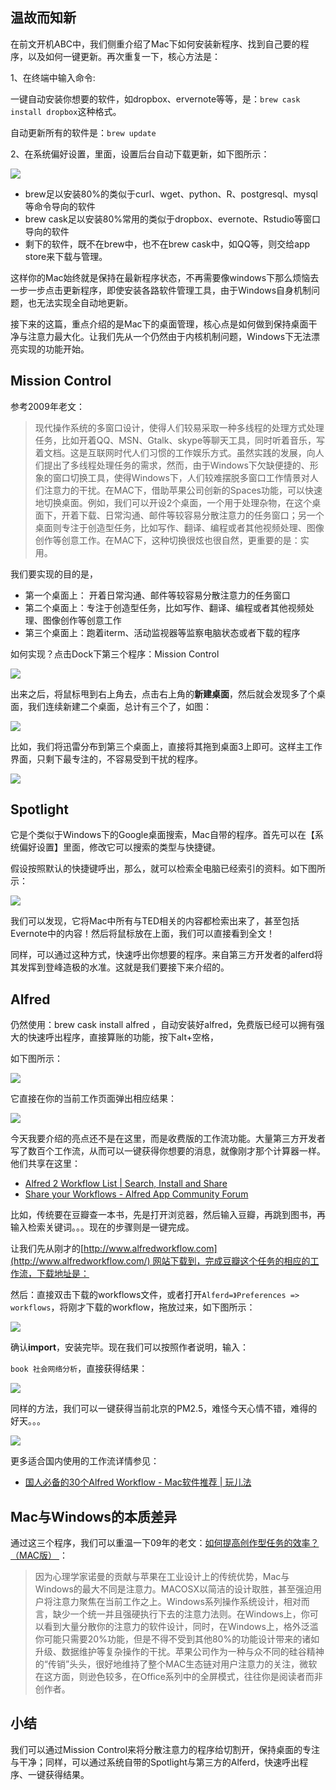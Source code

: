 ## 温故而知新

在前文开机ABC中，我们侧重介绍了Mac下如何安装新程序、找到自己要的程序，以及如何一键更新。再次重复一下，核心方法是：

1、在终端中输入命令:

一键自动安装你想要的软件，如dropbox、ervernote等等，是：`brew cask install dropbox`这种格式。

自动更新所有的软件是：`brew update`

2、在系统偏好设置，里面，设置后台自动下载更新，如下图所示：

![](http://7q5cfr.com1.z0.glb.clouddn.com/@/mac/m2-1.png)

  * brew足以安装80%的类似于curl、wget、python、R、postgresql、mysql等命令导向的软件
  * brew cask足以安装80%常用的类似于dropbox、evernote、Rstudio等窗口导向的软件
  * 剩下的软件，既不在brew中，也不在brew cask中，如QQ等，则交给app store来下载与管理。

这样你的Mac始终就是保持在最新程序状态，不再需要像windows下那么烦恼去一步一步点击更新程序，即使安装各路软件管理工具，由于Windows自身机制问题，也无法实现全自动地更新。

接下来的这篇，重点介绍的是Mac下的桌面管理，核心点是如何做到保持桌面干净与注意力最大化。让我们先从一个仍然由于内核机制问题，Windows下无法漂亮实现的功能开始。

## Mission Control

参考2009年老文：

> 现代操作系统的多窗口设计，使得人们较易采取一种多线程的处理方式处理任务，比如开着QQ、MSN、Gtalk、skype等聊天工具，同时听着音乐，写着文档。这是互联网时代人们习惯的工作娱乐方式。虽然实践的发展，向人们提出了多线程处理任务的需求，然而，由于Windows下欠缺便捷的、形象的窗口切换工具，使得Windows下，人们较难摆脱多窗口工作情景对人们注意力的干扰。在MAC下，借助苹果公司创新的Spaces功能，可以快速地切换桌面。例如，我们可以开设2个桌面，一个用于处理杂物，在这个桌面下，开着下载、日常沟通、邮件等较容易分散注意力的任务窗口；另一个桌面则专注于创造型任务，比如写作、翻译、编程或者其他视频处理、图像创作等创意工作。在MAC下，这种切换很炫也很自然，更重要的是：实用。

我们要实现的目的是，

  * 第一个桌面上： 开着日常沟通、邮件等较容易分散注意力的任务窗口
  * 第二个桌面上：专注于创造型任务，比如写作、翻译、编程或者其他视频处理、图像创作等创意工作
  * 第三个桌面上：跑着iterm、活动监视器等监察电脑状态或者下载的程序

如何实现？点击Dock下第三个程序：Mission Control

![](http://7q5cfr.com1.z0.glb.clouddn.com/@/mac/m2-2.png)

出来之后，将鼠标甩到右上角去，点击右上角的**新建桌面**，然后就会发现多了个桌面，我们连续新建二个桌面，总计有三个了，如图：

![](http://7q5cfr.com1.z0.glb.clouddn.com/@/mac/m2-3.png)

比如，我们将迅雷分布到第三个桌面上，直接将其拖到桌面3上即可。这样主工作界面，只剩下最专注的，不容易受到干扰的程序。

![](http://7q5cfr.com1.z0.glb.clouddn.com/@/mac/m2-4.png)

## Spotlight

它是个类似于Windows下的Google桌面搜索，Mac自带的程序。首先可以在【系统偏好设置】里面，修改它可以搜索的类型与快捷键。

假设按照默认的快捷键呼出，那么，就可以检索全电脑已经索引的资料。如下图所示：

![](http://7q5cfr.com1.z0.glb.clouddn.com/@/mac/m2-5.png)

我们可以发现，它将Mac中所有与TED相关的内容都检索出来了，甚至包括Evernote中的内容！然后将鼠标放在上面，我们可以直接看到全文！

同样，可以通过这种方式，快速呼出你想要的程序。来自第三方开发者的alferd将其发挥到登峰造极的水准。这就是我们要接下来介绍的。

## Alfred

仍然使用：brew cask install alfred ，自动安装好alfred，免费版已经可以拥有强大的快速呼出程序，直接算账的功能，按下alt+空格，

如下图所示：

![](http://7q5cfr.com1.z0.glb.clouddn.com/@/mac/m2-6.png)

它直接在你的当前工作页面弹出相应结果：

![](http://7q5cfr.com1.z0.glb.clouddn.com/@/mac/m2-7.png)

今天我要介绍的亮点还不是在这里，而是收费版的工作流功能。大量第三方开发者写了数百个工作流，从而可以一键获得你想要的消息，就像刚才那个计算器一样。他们共享在这里：

  * [Alfred 2 Workflow List | Search, Install and Share](http://www.alfredworkflow.com/)
  * [Share your Workflows - Alfred App Community Forum](http://www.alfredforum.com/forum/3-share-your-workflows/)

比如，传统要在豆瓣查一本书，先是打开浏览器，然后输入豆瓣，再跳到图书，再输入检索关键词。。。现在的步骤则是一键完成。

让我们先从刚才的[http://www.alfredworkflow.com](http://www.alfredworkflow.com/) 网站下载到，完成豆瓣这个任务的相应的工作流，下载地址是：

然后：直接双击下载的workflows文件，或者打开`Alferd=》Preferences => workflows`，将刚才下载的workflow，拖放过来，如下图所示：

![](http://7q5cfr.com1.z0.glb.clouddn.com/@/mac/m2-8.png)

确认**import**，安装完毕。现在我们可以按照作者说明，输入：

`book 社会网络分析`，直接获得结果：

![](http://7q5cfr.com1.z0.glb.clouddn.com/@/mac/m2-9.png)

同样的方法，我们可以一键获得当前北京的PM2.5，难怪今天心情不错，难得的好天。。。

![](http://7q5cfr.com1.z0.glb.clouddn.com/@/mac/m2-10.png)

更多适合国内使用的工作流详情参见：

  * [国人必备的30个Alfred Workflow - Mac软件推荐 | 玩儿法](http://www.waerfa.com/alfred-workflow)

## Mac与Windows的本质差异

通过这三个程序，我们可以重温一下09年的老文：[如何提高创作型任务的效率？（MAC版） ](http://www.yangzhiping.com/psy/mac.html)：

> 因为心理学家诺曼的贡献与苹果在工业设计上的传统优势，Mac与Windows的最大不同是注意力。MACOSX以简洁的设计取胜，甚至强迫用户将注意力聚焦在当前工作之上。Windows系列操作系统设计，相对而言，缺少一个统一并且强硬执行下去的注意力法则。在Windows上，你可以看到大量分散你的注意力的软件设计，同时，在Windows上，格外泛滥你可能只需要20%功能，但是不得不受到其他80%的功能设计带来的诸如升级、数据维护等复杂操作的干扰。苹果公司作为一种与众不同的硅谷精神的“传销”头头，很好地维持了整个MAC生态链对用户注意力的关注，微软在这方面，则逊色较多，在Office系列中的全屏模式，往往你是阅读者而非创作者。

## 小结

我们可以通过Mission Control来将分散注意力的程序给切割开，保持桌面的专注与干净；同样，可以通过系统自带的Spotlight与第三方的Alferd，快速呼出程序、一键获得结果。